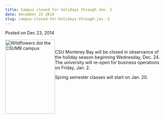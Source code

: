 ```yaml
---
title: Campus closed for holidays through Jan. 2
date: December 23 2014
slug: campus-closed-for-holidays-through-jan.-2
---
```





<span class="date">Posted on Dec 23, 2014    </span>
<p><img alt="Wildflowers dot the CSUMB campus" src="http://news.csumb.edu/sites/default/files/65/attachments/news/images/flower.jpg" style="float:left; width:160px; height:240px"/></p>
<p>&#xA0;</p>
<p>CSU Monterey Bay will be closed in observance of the holiday
season beginning Wednesday, Dec. 24. The university will re-open
for business operations on Friday, Jan. 2.</p>
<p>Spring semester classes will start on Jan. 20.</p>





